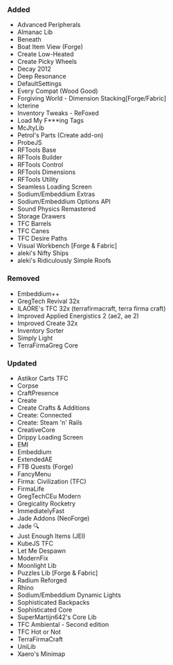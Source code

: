 ### Added
- Advanced Peripherals
- Almanac Lib
- Beneath
- Boat Item View (Forge)
- Create Low-Heated
- Create Picky Wheels
- Decay 2012
- Deep Resonance
- DefaultSettings
- Every Compat (Wood Good)
- Forgiving World - Dimension Stacking[Forge/Fabric]
- Icterine
- Inventory Tweaks - ReFoxed
- Load My F***ing Tags
- McJtyLib
- Petrol's Parts (Create add-on)
- ProbeJS
- RFTools Base
- RFTools Builder
- RFTools Control
- RFTools Dimensions
- RFTools Utility
- Seamless Loading Screen
- Sodium/Embeddium Extras
- Sodium/Embeddium Options API
- Sound Physics Remastered
- Storage Drawers
- TFC Barrels
- TFC Canes
- TFC Desire Paths
- Visual Workbench [Forge & Fabric]
- aleki's Nifty Ships
- aleki's Ridiculously Simple Roofs

### Removed
- Embeddium++
- GregTech Revival 32x
- ILAORE's TFC 32x (terrafirmacraft, terra firma craft)
- Improved Applied Energistics 2 (ae2, ae 2)
- Improved Create 32x
- Inventory Sorter
- Simply Light
- TerraFirmaGreg Core

### Updated
- Astikor Carts TFC
- Corpse
- CraftPresence
- Create
- Create Crafts & Additions
- Create: Connected
- Create: Steam 'n' Rails
- CreativeCore
- Drippy Loading Screen
- EMI
- Embeddium
- ExtendedAE
- FTB Quests (Forge)
- FancyMenu
- Firma: Civilization (TFC)
- FirmaLife
- GregTechCEu Modern
- Gregicality Rocketry
- ImmediatelyFast
- Jade Addons (NeoForge)
- Jade 🔍
- Just Enough Items (JEI)
- KubeJS TFC
- Let Me Despawn
- ModernFix
- Moonlight Lib
- Puzzles Lib [Forge & Fabric]
- Radium Reforged
- Rhino
- Sodium/Embeddium Dynamic Lights
- Sophisticated Backpacks
- Sophisticated Core
- SuperMartijn642's Core Lib
- TFC Ambiental - Second edition
- TFC Hot or Not
- TerraFirmaCraft
- UniLib
- Xaero's Minimap
